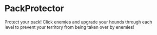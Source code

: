 # PackProtector
Protect your pack! Click enemies and upgrade your hounds through each level to prevent your territory from being taken over by enemies! 

